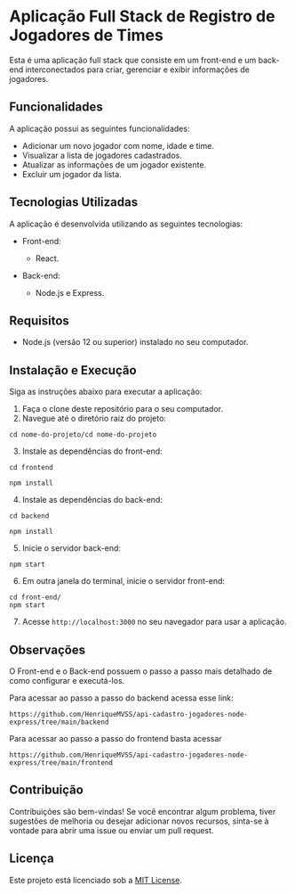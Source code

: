 # Aplicação Full Stack de Registro de Jogadores de Times

Esta é uma aplicação full stack que consiste em um front-end e um back-end interconectados para criar, gerenciar e exibir informações de jogadores.

## Funcionalidades

A aplicação possui as seguintes funcionalidades:

- Adicionar um novo jogador com nome, idade e time.
- Visualizar a lista de jogadores cadastrados.
- Atualizar as informações de um jogador existente.
- Excluir um jogador da lista.

## Tecnologias Utilizadas

A aplicação é desenvolvida utilizando as seguintes tecnologias:

- Front-end:
  - React.

- Back-end:
  - Node.js e Express.

## Requisitos

- Node.js (versão 12 ou superior) instalado no seu computador.

## Instalação e Execução

Siga as instruções abaixo para executar a aplicação:

1. Faça o clone deste repositório para o seu computador.
2. Navegue até o diretório raiz do projeto:

```
cd nome-do-projeto/cd nome-do-projeto
```
3. Instale as dependências do front-end:
```
cd frontend

npm install
```
4. Instale as dependências do back-end:
```
cd backend

npm install
```
5. Inicie o servidor back-end:
```
npm start
```
6. Em outra janela do terminal, inicie o servidor front-end:
```
cd front-end/
npm start
```
7. Acesse `http://localhost:3000` no seu navegador para usar a aplicação.

## Observações

O Front-end e o Back-end possuem o passo a passo mais detalhado de como configurar e executá-los.

Para acessar ao passo a passo do backend acessa esse link: 
```
https://github.com/HenriqueMVSS/api-cadastro-jogadores-node-express/tree/main/backend
```
Para acessar ao passo a passo do frontend basta acessar 
```
https://github.com/HenriqueMVSS/api-cadastro-jogadores-node-express/tree/main/frontend
```


## Contribuição

Contribuições são bem-vindas! Se você encontrar algum problema, tiver sugestões de melhoria ou desejar adicionar novos recursos, sinta-se à vontade para abrir uma issue ou enviar um pull request.

## Licença

Este projeto está licenciado sob a [MIT License](https://opensource.org/licenses/MIT).


